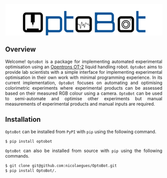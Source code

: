 <p align="center">
  <img src="docs/_static/logo.png" alt="OptoBot Logo">
</p>

## Overview
<p align="justify">
Welcome! <code>OptoBot</code> is a package for implementing automated 
experimental optimisation using an <a href="https://opentrons.com/robots/ot-2">Opentrons OT-2</a> 
liquid handling robot. 
<!--><!-->
<code>OptoBot</code> aims to provide lab scientists with a simple interface for 
implementing experimental optimisation in their own work with minimal 
programming experience.
<!--><!-->
In its current implementation, <code>OptoBot</code> focuses on automating and 
optimising colorimetric experiments where experimental products can be 
assessed based on their measured RGB colour using a camera.
<!--><!-->
<code>OptoBot</code> can be used to semi-automate and optimise other 
experiments but manual measurements of experimental products and manual inputs 
are required.
</p>

## Installation
<p align="justify">
<code>OptoBot</code> can be installed from <code>PyPI</code> with <code>pip</code> 
using the following command.
</p>

```
$ pip install optobot
```

<p align="justify">
<code>OptoBot</code> can also be installed from source with <code>pip</code> 
using the following commands.
</p>

```
$ git clone git@github.com:nicolaegues/OptoBot.git
$ pip install OptoBot/.
```